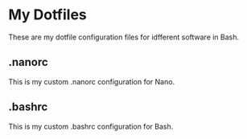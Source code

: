 # My Dotfiles
These are my dotfile configuration files for idfferent software in Bash.
## .nanorc
This is my custom .nanorc configuration for Nano.
## .bashrc
This is my custom .bashrc configuration for Bash.

